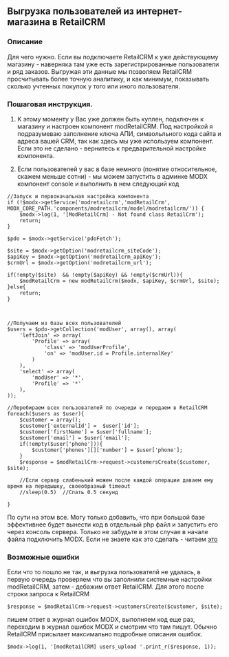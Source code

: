 ## Выгрузка пользователей из интернет-магазина в RetailCRM

### Описание

Для чего нужно.  Если вы подключаете RetailCRM к уже действующему магазину - наверняка там уже есть зарегистрированные пользователи и ряд заказов.  Выгружая эти данные мы позволяем RetailCRM просчитывать более точную аналитику, и как минимум, показывать сколько учтенных покупок у того или иного пользователя.

### Пошаговая инструкция. 

1. К этому моменту у Вас уже должен быть куплен, подключен к магазину и настроен компонент modRetailCRM. Под настройкой я подразумеваю заполнение ключа АПИ, символьльного кода сайта и адреса вашей CRM, так как здесь мы уже используем компонент. Если это не сделано - вернитесь к предварительной настройке компонента. 

2. Если пользователей у вас в базе немного (понятие относительное, скажем меньше сотни) - мы можем запустить в админке MODX компонент console и выполнить в нем следующий код

```
//Запуск и первоначальная настройка компонента
if (!$modx->getService('modretailcrm','modRetailCrm', MODX_CORE_PATH.'components/modretailcrm/model/modretailcrm/')) {
    $modx->log(1, '[ModRetailCrm] - Not found class RetailCrm');
    return;
}

$pdo = $modx->getService('pdoFetch');

$site = $modx->getOption('modretailcrm_siteCode');
$apiKey = $modx->getOption('modretailcrm_apiKey');
$crmUrl = $modx->getOption('modretailcrm_url');

if(!empty($site)  && !empty($apiKey) && !empty($crmUrl)){
    $modRetailCrm = new modRetailCrm($modx, $apiKey, $crmUrl, $site);
}else{
    return;
}



//Получаем из базы всех пользователей
$users = $pdo->getCollection('modUser', array(), array(
    'leftJoin' => array(
        'Profile' => array(
            'class' => 'modUserProfile',
            'on' => 'modUser.id = Profile.internalKey'
        )
    ),
    'select' => array(
        'modUser' => '*',
        'Profile' => '*'
    ),
));

//Перебираем всех пользователей по очереди и передаем в RetailCRM
foreach($users as $user){
    $customer = array();
    $customer['externalId'] =  $user['id'];
    $customer['firstName'] = $user['fullname'];
    $customer['email'] = $user['email'];
    if(!empty($user['phone'])){
        $customer['phones'][]['number'] = $user['phone'];
    }
    $response = $modRetailCrm->request->customersCreate($customer, $site);

    //Если сервер слабенький можем после каждой операции даваем ему время на передышку, своеобразный timeout
    //sleep(0.5)  //Спать 0.5 секунд

}
```

По сути на этом все. Могу только добавить, что при большой базе эффективнее будет вынести код в отдельный php файл и запустить его через консоль сервера. Только не забудьте в этом случае в начале файла подключить MODX. Если не знаете как это сделать - читаем [это][1]


[1]: https://modx.pro/development/3163

###  Возможные ошибки

Если что то пошло не так, и выгрузка пользователй не удалась, в первую очередь проверяем что вы заполнили системные настройки modRetailCRM, затем - дебажим ответ RetailCRM.
Для этого после строки запроса к RetailCRM
```
$response = $modRetailCrm->request->customersCreate($customer, $site);
```

пишем ответ в журнал ошибок MODX, выполняем код еще раз, переходим в журнал ошибок MODX и смотрим что там пишут. Обычно RetailCRM присылает максимально подробные описания ошибок. 
 ```
 $modx->log(1, '[modRetailCRM] users_upload '.print_r($response, 1));
 ```


